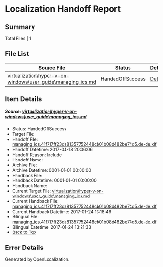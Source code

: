 # <a name='report-top'></a> Localization Handoff Report

## Summary
 Total Files | 1

## File List
 Source File | Status | Details 
 ----------- | ------ | ------- 
 [virtualization\hyper-v-on-windows\user_guide\managing_ics.md](https://github.com/Microsoft/Virtualization-Documentation-Private/blob/fd6c5ec419aae425af7ce6c6a44d59c98f62502a/virtualization/hyper-v-on-windows/user_guide/managing_ics.md) | HandedOffSuccess | [Details](#374ce6f8c4aede7190916675698551eb667458f9242)

## Item Details
##### <a name='374ce6f8c4aede7190916675698551eb667458f9242'></a> Source: [virtualization\hyper-v-on-windows\user_guide\managing_ics.md](https://github.com/Microsoft/Virtualization-Documentation-Private/blob/fd6c5ec419aae425af7ce6c6a44d59c98f62502a/virtualization/hyper-v-on-windows/user_guide/managing_ics.md)
* Status: HandedOffSuccess
* Target File: 
* Handoff File: [managing_ics.41f717ff23da81357752448cb01b08d482be74d5.de-de.xlf](https://github.com/Microsoft/Virtualization-Documentation-Private.handoff/blob/656d2ddd8b6bb64c34925b35057048c4dd20ce85/ol-handoff/Microsoft/Virtualization-Documentation-Private.de-de/live/managing_ics.41f717ff23da81357752448cb01b08d482be74d5.de-de.xlf)
* Handoff Datetime: 2017-04-18 20:06:06
* Handoff Reason: Include
* Handoff Name: 
* Archive File: 
* Archive Datetime: 0001-01-01 00:00:00
* Handback File: 
* Handback Datetime: 0001-01-01 00:00:00
* Handback Name: 
* Current Target File: [virtualization\hyper-v-on-windows\user_guide\managing_ics.md](https://github.com/Microsoft/Virtualization-Documentation-Private.de-de/blob/6c6f96dbd687188f2624f99812e45211aca6ad09/virtualization/hyper-v-on-windows/user_guide/managing_ics.md)
* Current Handback File: [managing_ics.41f717ff23da81357752448cb01b08d482be74d5.de-de.xlf](https://github.com/Microsoft/Virtualization-Documentation-Private.handback/blob/ebc577621967322344de88b0bc4c6b35bcb3dbd2/ol-handback/Microsoft/Virtualization-Documentation-Private.de-de/live/managing_ics.41f717ff23da81357752448cb01b08d482be74d5.de-de.xlf)
* Current Handback Datetime: 2017-01-24 13:18:46
* Bilingual File: [managing_ics.41f717ff23da81357752448cb01b08d482be74d5.de-de.xlf](https://github.com/Microsoft/Virtualization-Documentation-Private.handback/blob/ebc577621967322344de88b0bc4c6b35bcb3dbd2/ol-handback/Microsoft/Virtualization-Documentation-Private.de-de/live/managing_ics.41f717ff23da81357752448cb01b08d482be74d5.de-de.xlf)
* Bilingual Datetime: 2017-01-24 13:21:33
* [Back to Top](#report-top)


## Error Details

Generated by OpenLocalization.
